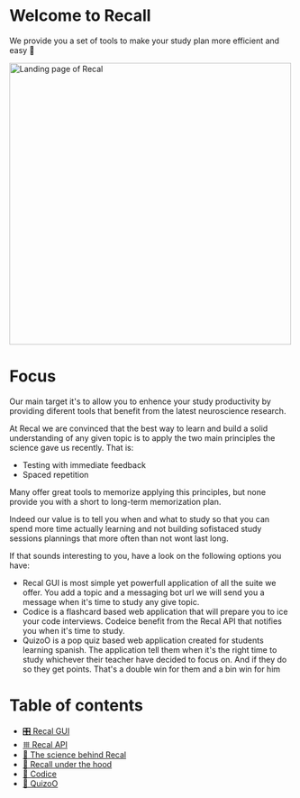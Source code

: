 # Welcome to Recall 
We provide you a set of tools to make your study plan more efficient and easy 🚀


<img src="https://ik.imagekit.io/montresor/Recal_docs/recal.png?updatedAt=1679913748177" alt="Landing page of Recal" width="500">

# Focus

Our main target it's to allow you to enhence your study productivity by providing diferent tools that benefit from the latest neuroscience research.

At Recal we are convinced that the best way to learn and build a solid understanding of any given topic is to apply the two main principles the science gave us recently. That is: 
- Testing with immediate feedback 
- Spaced repetition

Many offer great tools to memorize applying this principles, but none provide you with a short to long-term memorization plan. 

Indeed our value is to tell you when and what to study so that you can spend more time actually learning and not building sofistaced study sessions plannings that more often than not wont last long. 

If that sounds interesting to you, have a look on the following options you have: 
- Recal GUI is most simple yet powerfull application of all the suite we offer. You add a topic and a messaging bot url we will send you a message when it's time to study any give topic.
- Codice is a flashcard based web application that will prepare you to ice your code interviews. Codeice benefit from the Recal API that notifies you when it's time to study.
- QuizoO is a pop quiz based web application created for students learning spanish. The application tell them when it's the right time to study whichever their teacher have decided to focus on. And if they do so they get points. That's a double win for them and a bin win for him

# Table of contents

- [🎛️ Recal GUI](./documentation/1-Recal-GUI/recal-gui.md)
- [𐄳 Recal API](./documentation/1-Recal-API/recal-api.md)
- [🧠 The science behind Recal](./documentation/3-The-science-behind-Recal/The-science-behind-Recal.md)
- [💬 Recall under the hood](./documentation/4-Recal-under-the-hood/Recal-under-the-hood.md)
- [🥶 Codice](./documentation/5-Codice/codice.md)
- [🧠 QuizoO](./documentation/6-QuizoO/quizoo.md)
  
